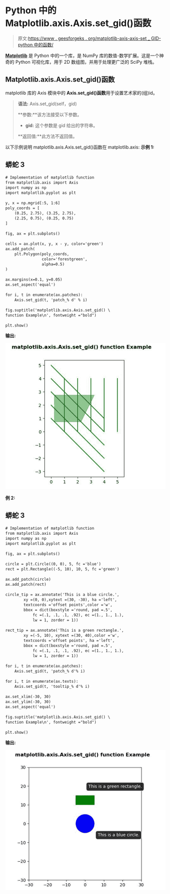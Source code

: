 # Python 中的 Matplotlib.axis.Axis.set_gid()函数

> 原文:[https://www . geesforgeks . org/matplotlib-axis-axis-set _ GID-python 中的函数/](https://www.geeksforgeeks.org/matplotlib-axis-axis-set_gid-function-in-python/)

[**Matplotlib**](https://www.geeksforgeeks.org/python-introduction-matplotlib/) 是 Python 中的一个库，是 NumPy 库的数值-数学扩展。这是一个神奇的 Python 可视化库，用于 2D 数组图，并用于处理更广泛的 SciPy 堆栈。

## Matplotlib.axis.Axis.set_gid()函数

matplotlib 库的 Axis 模块中的 **Axis.set_gid()函数**用于设置艺术家的(组)id。

> **语法:** Axis.set_gid(self，gid)
> 
> **参数:**该方法接受以下参数。
> 
> *   **gid:** 这个参数是 gid 给出的字符串。
> 
> **返回值:**此方法不返回值。

以下示例说明 matplotlib.axis.Axis.set_gid()函数在 matplotlib.axis:
**示例 1:**

## 蟒蛇 3

```
# Implementation of matplotlib function
from matplotlib.axis import Axis
import numpy as np 
import matplotlib.pyplot as plt 

y, x = np.mgrid[:5, 1:6] 
poly_coords = [ 
    (0.25, 2.75), (3.25, 2.75), 
    (2.25, 0.75), (0.25, 0.75) 
] 

fig, ax = plt.subplots() 

cells = ax.plot(x, y, x - y, color='green') 
ax.add_patch( 
    plt.Polygon(poly_coords, 
                color='forestgreen', 
                alpha=0.5) 
) 

ax.margins(x=0.1, y=0.05) 
ax.set_aspect('equal') 

for i, t in enumerate(ax.patches): 
    Axis.set_gid(t, 'patch_% d' % i) 

fig.suptitle('matplotlib.axis.Axis.set_gid() \
function Example\n', fontweight ="bold")  

plt.show() 
```

**输出:**

![](img/102b9187f7ef1a96d57b26b5777c8f0e.png)

**例 2:**

## 蟒蛇 3

```
# Implementation of matplotlib function
from matplotlib.axis import Axis
import numpy as np  
import matplotlib.pyplot as plt  

fig, ax = plt.subplots()  

circle = plt.Circle((0, 0), 5, fc ='blue')  
rect = plt.Rectangle((-5, 10), 10, 5, fc ='green')  

ax.add_patch(circle)  
ax.add_patch(rect)  

circle_tip = ax.annotate('This is a blue circle.',  
        xy =(0, 0),xytext =(30, -30), ha ='left',
        textcoords ='offset points',color ='w',
        bbox = dict(boxstyle ='round, pad =.5',   
            fc =(.1, .1, .1, .92), ec =(1., 1., 1.),
            lw = 1, zorder = 1))  

rect_tip = ax.annotate('This is a green rectangle.',  
        xy =(-5, 10), xytext =(30, 40),color ='w', 
        textcoords ='offset points', ha ='left',  
        bbox = dict(boxstyle ='round, pad =.5',  
            fc =(.1, .1, .1, .92), ec =(1., 1., 1.),
            lw = 1, zorder = 1))  

for i, t in enumerate(ax.patches):  
    Axis.set_gid(t, 'patch_% d'% i)  

for i, t in enumerate(ax.texts):  
    Axis.set_gid(t, 'tooltip_% d'% i)  

ax.set_xlim(-30, 30)  
ax.set_ylim(-30, 30)  
ax.set_aspect('equal')

fig.suptitle('matplotlib.axis.Axis.set_gid() \
function Example\n', fontweight ="bold")  

plt.show() 
```

**输出:**

![](img/9b547c6e096e06be2f84c2627fe41f1b.png)